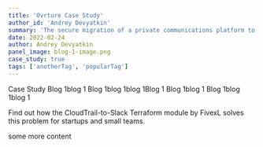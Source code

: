 ```yaml
---
title: 'Ovrture Case Study'
author_id: 'Andrey Devyatkin'
summary: 'The secure migration of a private communications platform to a modernized digital infrastructure on the AWS cloud'
date: 2022-02-24
author: Andrey Devyatkin
panel_image: blog-1-image.png
case_study: true
tags: ['anotherTag', 'popularTag']
---
```


Case Study Blog 1blog 1 Blog 1blog 1blog 1Blog 1 Blog 1blog 1 Blog 1blog 1blog 1

Find out how the CloudTrail-to-Slack Terraform module by FivexL solves this problem for startups and small teams.

some more content
